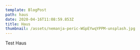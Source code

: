 ```yaml
---
template: BlogPost
path: haus
date: 2020-04-16T11:08:59.853Z
title: Haus
thumbnail: /assets/nemanja-peric-WGpEYwqYPPM-unsplash.jpg
---
```

Test Haus